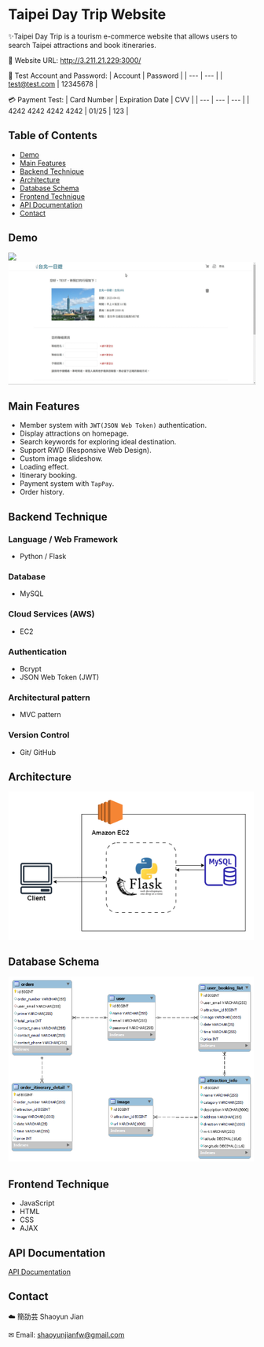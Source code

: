 # Taipei Day Trip Website

✨Taipei Day Trip is a tourism e-commerce website that allows users to search Taipei attractions and book itineraries.

🔗 Website URL: http://3.211.21.229:3000/

👤 Test Account and Password:
| Account | Password |
| --- | --- |
| test@test.com | 12345678 |

💳 Payment Test: 
| Card Number | Expiration Date | CVV |
| --- | --- | --- |
| 4242 4242 4242 4242 | 01/25 | 123 |

## Table of Contents

- [Demo](#demo)
- [Main Features](#main-features)
- [Backend Technique](#backend-technique)
- [Architecture](#architecture)
- [Database Schema](#database-schema)
- [Frontend Technique](#frontend-technique)
- [API Documentation](#api-documentation)
- [Contact](#contact)

## Demo
<img src="./static/images/demo-1.gif">
<br>
<img src="./static/images/demo-2.gif">

## Main Features
- Member system with `JWT(JSON Web Token)` authentication.
- Display attractions on homepage.
- Search keywords for exploring ideal destination.
- Support RWD (Responsive Web Design).
- Custom image slideshow.
- Loading effect.
- Itinerary booking.
- Payment system with `TapPay`.
- Order history.

## Backend Technique

### Language / Web Framework
- Python / Flask

### Database
- MySQL

### Cloud Services (AWS)
- EC2

### Authentication
- Bcrypt
- JSON Web Token (JWT)

### Architectural pattern
- MVC pattern

### Version Control
- Git/ GitHub

## Architecture

<img src="./static/images/server-architecture.png" width="500">

## Database Schema
<img src="./static/images/taipei-day-trip-database-schema.png" width="500">

## Frontend Technique
- JavaScript
- HTML
- CSS
- AJAX

## API Documentation
<a href="https://app.swaggerhub.com/apis-docs/padax/taipei-day-trip/1.1.0">API Documentation</a>

## Contact
☁️ 簡劭芸 Shaoyun Jian 

✉ Email: shaoyunjianfw@gmail.com
